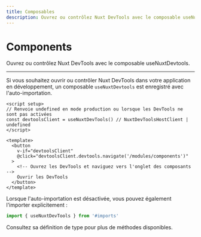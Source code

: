 ```yaml
---
title: Composables
description: Ouvrez ou contrôlez Nuxt DevTools avec le composable useNuxtDevtools.
---
```


# Components
Ouvrez ou contrôlez Nuxt DevTools avec le composable useNuxtDevtools.

***
Si vous souhaitez ouvrir ou contrôler Nuxt DevTools dans votre application en développement, un composable `useNuxtDevtools` est enregistré avec l'auto-importation.

```vue
<script setup>
// Renvoie undefined en mode production ou lorsque les DevTools ne sont pas activées
const devtoolsClient = useNuxtDevTools() // NuxtDevToolsHostClient | undefined
</script>

<template>
  <button
    v-if="devtoolsClient"
    @click="devtoolsClient.devtools.navigate('/modules/components')"
  >
    <!-- Ouvrez les DevTools et naviguez vers l'onglet des composants -->
    Ouvrir les DevTools
  </button>
</template>
```

Lorsque l'auto-importation est désactivée, vous pouvez également l'importer explicitement :

```ts
import { useNuxtDevTools } from '#imports'
```

Consultez sa définition de type pour plus de méthodes disponibles.
